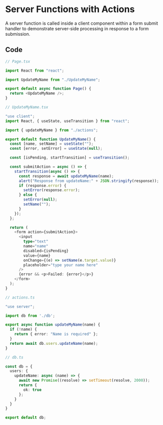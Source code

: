 # Server Functions with Actions

A server function is called inside a client component within a form submit handler to demonstrate server-side processing in response to a form submission.

## Code

```typescript
// Page.tsx

import React from "react";

import UpdateMyName from "./UpdateMyName";

export default async function Page() {
  return <UpdateMyName />;
}

```

```typescript
// UpdateMyName.tsx

"use client";
import React, { useState, useTransition } from "react";

import { updateMyName } from "./actions";

export default function UpdateMyName() {
  const [name, setName] = useState("");
  const [error, setError] = useState(null);

  const [isPending, startTransition] = useTransition();

  const submitAction = async () => {
    startTransition(async () => {
      const response = await updateMyName(name);
      alert("Response from updateName:" + JSON.stringify(response));
      if (response.error) {
        setError(response.error);
      } else {
        setError(null);
        setName("");
      }
    });
  };

  return (
    <form action={submitAction}>
      <input
        type="text"
        name="name"
        disabled={isPending}
        value={name}
        onChange={(e) => setName(e.target.value)}
        placeholder="type your name here"
      />
      {error && <p>Failed: {error}</p>}
    </form>
  );
}

```

```typescript
// actions.ts

"use server";

import db from './db';

export async function updateMyName(name) {
  if (!name) {
    return { error: "Name is required" };
  }
  return await db.users.updateName(name);
}

```

```typescript
// db.ts

const db = {
  users: {
    updateName: async (name) => {
      await new Promise((resolve) => setTimeout(resolve, 2000));
      return {
        ok: true
      };
    }
  }
}

export default db;
```